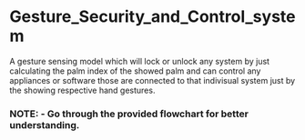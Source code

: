 # Gesture_Security_and_Control_system
A gesture sensing model which will lock or unlock any system by just calculating the palm index of the showed palm and can control any appliances or software those are connected to that indivisual system just by the showing respective hand gestures.

### NOTE: - Go through the provided flowchart for better understanding.
